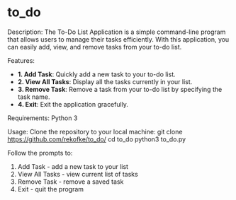 # to_do
Description:
The To-Do List Application is a simple command-line program that allows users to manage their tasks efficiently. 
With this application, you can easily add, view, and remove tasks from your to-do list.

Features:
- **1. Add Task**: Quickly add a new task to your to-do list.
- **2. View All Tasks**: Display all the tasks currently in your list.
- **3. Remove Task**: Remove a task from your to-do list by specifying the task name.
- **4. Exit**: Exit the application gracefully.

Requirements:
Python 3

Usage:
Clone the repository to your local machine:
   git clone https://github.com/rekofke/to_do/
   cd to_do
   python3 to_do.py

Follow the prompts to:
1. Add Task - add a new task to your list
2. View All Tasks - view current list of tasks
3. Remove Task - remove a saved task
4. Exit - quit the program

